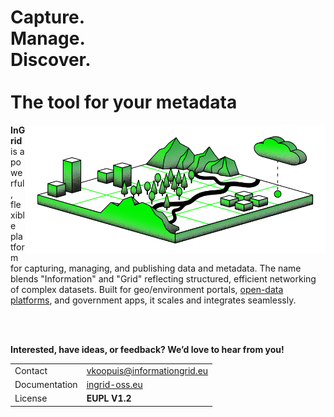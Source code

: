 # Capture. <br>Manage. <br>Discover. <br><br>The tool for your metadata

<img src="/ingrid-plattform.png" alt="InformationGrid illustration" width="480" align="right">

**InGrid** is a powerful, flexible platform for capturing, managing, and publishing data and metadata. The name blends "Information" and "Grid" reflecting structured, efficient networking of complex datasets. Built for geo/environment portals, <u>open-data platforms</u>, and government apps, it scales and integrates seamlessly.

<br><br>

**Interested, have ideas, or feedback? We’d love to hear from you!**

<table>
  <tr>
    <td>Contact</td>
    <td><a href="mailto:vkoopuis@informationgrid.eu">vkoopuis@informationgrid.eu</a></td>
  </tr>
  <tr>
    <td>Documentation</td>
    <td><a href="https://www.ingrid-oss.eu/">ingrid-oss.eu</a></td>
  </tr>
  <tr>
    <td>License</td>
    <td><b>EUPL V1.2</b></td>
  </tr>
</table>
